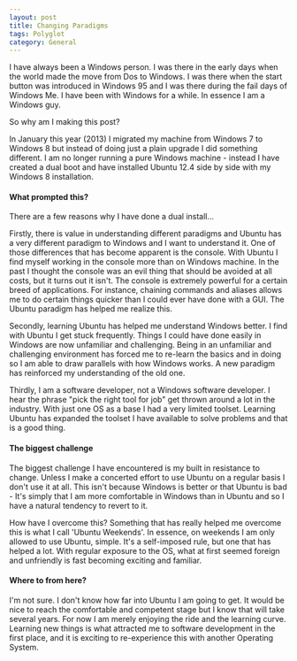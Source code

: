 ```yaml
---
layout: post
title: Changing Paradigms
tags: Polyglot
category: General
---
```

I have always been a Windows person. I was there in the early days when the world made the move from Dos to Windows. I was there when the start button was introduced in Windows 95 and I was there during the fail days of Windows Me. I have been with Windows for a while. In essence I am a Windows guy.

So why am I making this post?

In January this year (2013) I migrated my machine from Windows 7 to Windows 8 but instead of doing just a plain upgrade I did something different. I am no longer running a pure Windows machine - instead I have created a dual boot and have installed Ubuntu 12.4 side by side with my Windows 8 installation. 

#### What prompted this?

There are a few reasons why I have done a dual install...

Firstly, there is value in understanding different paradigms and Ubuntu has a very different paradigm to Windows and I want to understand it. One of those differences that has become apparent is the console. With Ubuntu I find myself working in the console more than on Windows machine. In the past I thought the console was an evil thing that should be avoided at all costs, but it turns out it isn't. The console is extremely powerful for a certain breed of applications. For instance, chaining commands and aliases allows me to do certain things quicker than I could ever have done with a GUI. The Ubuntu paradigm has helped me realize this.

Secondly, learning Ubuntu has helped me understand Windows better. I find with Ubuntu I get stuck frequently. Things I could have done easily in Windows are now unfamiliar and challenging. Being in an unfamiliar and challenging environment has forced me to re-learn the basics and in doing so I am able to draw parallels with how Windows works. A new paradigm has reinforced my understanding of the old one.

Thirdly, I am a software developer, not a Windows software developer. I hear the phrase "pick the right tool for job" get thrown around a lot in the industry. With just one OS as a base I had a very limited toolset. Learning Ubuntu has expanded the toolset I have available to solve problems and that is a good thing. 

#### The biggest challenge

The biggest challenge I have encountered is my built in resistance to change. Unless I make a concerted effort to use Ubuntu on a regular basis I don't use it at all. This isn't because Windows is better or that Ubuntu is bad - It's simply that I am more comfortable in Windows than in Ubuntu and so I have a natural tendency to revert to it. 

How have I overcome this? Something that has really helped me overcome this is what I call 'Ubuntu Weekends'. In essence, on weekends I am only allowed to use Ubuntu, simple. It's a self-imposed rule, but one that has helped a lot. With regular exposure to the OS, what at first seemed foreign and unfriendly is fast becoming exciting and familiar.

#### Where to from here?

I'm not sure. I don't know how far into Ubuntu I am going to get. It would be nice to reach the comfortable and competent stage but I know that will take several years. For now I am merely enjoying the ride and the learning curve. Learning new things is what attracted me to software development in the first place, and it is exciting to re-experience this with another Operating System.
